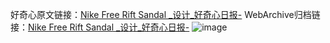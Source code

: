 好奇心原文链接：[Nike Free Rift Sandal _设计_好奇心日报-](https://www.qdaily.com/articles/9279.html)
WebArchive归档链接：[Nike Free Rift Sandal _设计_好奇心日报-](http://web.archive.org/web/20190623154034/https://www.qdaily.com/articles/9279.html)
![image](http://ww3.sinaimg.cn/large/007d5XDpgy1g3vezxx5y5j30u03etwmb)